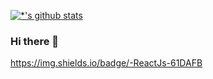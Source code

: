 <!-- ![header](https://capsule-render.vercel.app/api?type=wave&color=auto&height=300&section=header&text=깃허브%20특강&fontSize=90)
 -->
[![*'s github stats](https://github-readme-stats.vercel.app/api?username=jiyun1615&show_icons=true&theme=radical)](https://github.com/jiyun1615)

### Hi there 👋


https://img.shields.io/badge/-ReactJs-61DAFB

<!--
**jiyun1615/jiyun1615** is a ✨ _special_ ✨ repository because its `README.md` (this file) appears on your GitHub profile.

Here are some ideas to get you started:

- 🔭 I’m currently working on ...
- 🌱 I’m currently learning ...
- 👯 I’m looking to collaborate on ...
- 🤔 I’m looking for help with ...
- 💬 Ask me about ...
- 📫 How to reach me: ...
- 😄 Pronouns: ...
- ⚡ Fun fact: ...
-->
